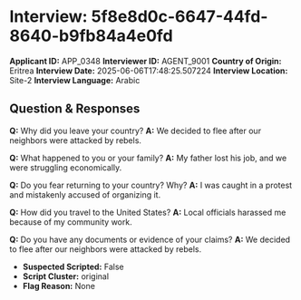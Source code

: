 # Interview: 5f8e8d0c-6647-44fd-8640-b9fb84a4e0fd
**Applicant ID:** APP_0348
**Interviewer ID:** AGENT_9001
**Country of Origin:** Eritrea
**Interview Date:** 2025-06-06T17:48:25.507224
**Interview Location:** Site-2
**Interview Language:** Arabic

## Question & Responses

**Q:** Why did you leave your country?
**A:** We decided to flee after our neighbors were attacked by rebels.

**Q:** What happened to you or your family?
**A:** My father lost his job, and we were struggling economically.

**Q:** Do you fear returning to your country? Why?
**A:** I was caught in a protest and mistakenly accused of organizing it.

**Q:** How did you travel to the United States?
**A:** Local officials harassed me because of my community work.

**Q:** Do you have any documents or evidence of your claims?
**A:** We decided to flee after our neighbors were attacked by rebels.

- **Suspected Scripted:** False
- **Script Cluster:** original
- **Flag Reason:** None